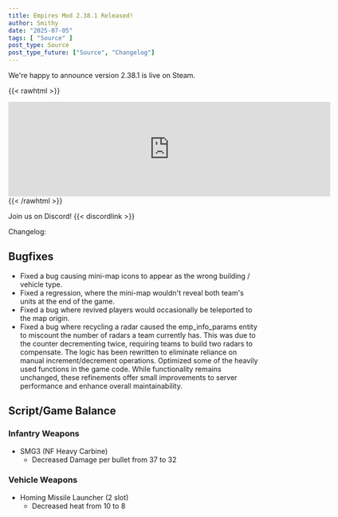 ```yaml
---
title: Empires Mod 2.38.1 Released!
author: Smithy
date: "2025-07-05"
tags: [ "Source" ]
post_type: Source
post_type_future: ["Source", "Changelog"]
---
```



We're happy to announce version 2.38.1 is live on Steam.

{{< rawhtml >}}
<iframe src="https://store.steampowered.com/widget/17740/" frameborder="0" width="646" height="190"></iframe>
{{< /rawhtml >}}

Join us on Discord! {{< discordlink >}}

Changelog:

## Bugfixes

- Fixed a bug causing mini-map icons to appear as the wrong building / vehicle type.
- Fixed a regression, where the mini-map wouldn't reveal both team's units at the end of the game.
- Fixed a bug where revived players would occasionally be teleported to the map origin.
- Fixed a bug where recycling a radar caused the emp_info_params entity to miscount the number of radars a team currently has. This was due to the counter decrementing twice, requiring teams to build two radars to compensate. The logic has been rewritten to eliminate reliance on manual increment/decrement operations.
Optimized some of the heavily used functions in the game code. While functionality remains unchanged, these refinements offer small improvements to server performance and enhance overall maintainability.

## Script/Game Balance

### Infantry Weapons
- SMG3 (NF Heavy Carbine)
	- Decreased Damage per bullet from 37 to 32

### Vehicle Weapons
- Homing Missile Launcher (2 slot)
	- Decreased heat from 10 to 8


